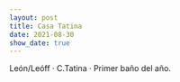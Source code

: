```yaml
---
layout: post
title: Casa Tatina
date: 2021-08-30
show_date: true
---
```

León/Leóff · C.Tatina · Primer baño del año.